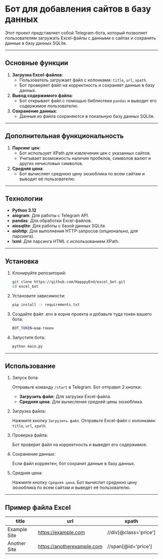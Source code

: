 # Бот для добавления сайтов в базу данных

Этот проект представляет собой Telegram-бота, который позволяет пользователям
загружать Excel-файлы с данными о сайтах и сохранять данные в базу данных SQLite.

---

## Основные функции

1. **Загрузка Excel-файлов**:
    - Пользователь загружает файл с колонками: `title`, `url`, `xpath`.
    - Бот проверяет файл на корректность и сохраняет данные в базу данных.
2. **Вывод содержимого файла**:
    - Бот открывает файл с помощью библиотеки `pandas` и выводит его содержимое
      пользователю.
3. **Сохранение данных**:
    - Данные из файла сохраняются в локальную базу данных SQLite.

---

## Дополнительная функциональность

1. **Парсинг цен**:
    - Бот использует XPath для извлечения цен с указанных сайтов.
    - Учитывает возможность наличия пробелов, символов валют и других
      нечисловых символов.
2. **Средняя цена**:
    - Бот вычисляет среднюю цену зюзюблика по всем сайтам и выводит её
      пользователю.

---

## Технологии

- **Python 3.12**
- **aiogram**: Для работы с Telegram API.
- **pandas**: Для обработки Excel-файлов.
- **aiosqlite**: Для работы с базой данных SQLite.
- **aiohttp**: Для выполнения HTTP-запросов (опционально, для парсинга).
- **lxml**: Для парсинга HTML с использованием XPath.

---

## Установка

1. Клонируйте репозиторий:
   ```bash
   git clone https://github.com/HapppyEnd/excel_bot.git
   cd excel_bot
   ```
2. Установите зависимости:
    ```bash
    pip install -r requirements.txt
   ```
3. Создайте файл .env в корне проекта и добавьте туда токен вашего бота:
    ```bash
    BOT_TOKEN=ваш-токен
    ```
4. Запустите бота:

    ```bash
    python main.py
   ```
---

## Использование

1. Запуск бота:

   Отправьте команду `/start` в Telegram.
   Бот отправит 2 кнопки:
    - **Загрузить файл**: Для загрузки Excel-файла.
    - **Средняя цена**: Для вычисления средней цены зюзюблика.

2. Загрузка файла:

   Нажмите кнопку `Загрузить файл`.
   Отправьте Excel-файл с колонками: `title`, `url`, `xpath`.

3. Проверка файла:

   Бот проверит файл на корректность и выведет его содержимое.

4. Сохранение данных:

   Если файл корректен, бот сохранит данные в базу данных.

5. Средняя цена:

   Нажмите кнопку `Средняя цена`.
   Бот вычислит среднюю цену зюзюблика по всем сайтам и выведет её
   пользователю.

---

## Пример файла Excel

| title        | url                        | xpath                 |
|--------------|----------------------------|-----------------------|
| Example Site | https://example.com        | //div[@class='price'] |
| Another Site | https://anotherexample.com | //span[@id='price']   |

